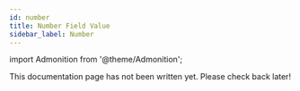 ```yaml
---
id: number
title: Number Field Value
sidebar_label: Number
---
```


import Admonition from '@theme/Admonition';

<Admonition type="caution" icon="🚧" title="In progress">
This documentation page has not been written yet. Please check back later!
</Admonition>
